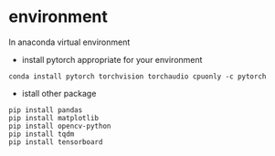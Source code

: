 # environment
In anaconda virtual environment

* install pytorch appropriate for your environment

```
conda install pytorch torchvision torchaudio cpuonly -c pytorch
```

* istall other package

```
pip install pandas
pip install matplotlib
pip install opencv-python
pip install tqdm
pip install tensorboard
```
  
